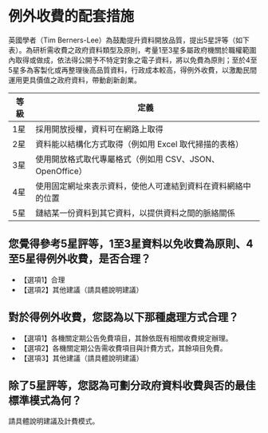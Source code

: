 # 例外收費的配套措施

英國學者（Tim Berners-Lee）為鼓勵提升資料開放品質，提出5星評等（如下表）。為研析需收費之政府資料類型及原則，考量1至3星多屬政府機關於職權範圍內取得或做成，依法得公開予不特定對象之電子資料，將以免費為原則；至於4至5星多為客製化或再整理後高品質資料，行政成本較高，得例外收費，以激勵民間運用更具價值之政府資料，帶動創新創業。

| 等級        | 定義  |
| ------------- | ----- |
| 1星      | 採用開放授權，資料可在網路上取得 |
| 2星      | 資料能以結構化方式取得（例如用 Excel 取代掃描的表格） |
| 3星      | 使用開放格式取代專屬格式（例如用 CSV、JSON、OpenOffice） |
| 4星      | 使用固定網址來表示資料，使他人可連結到資料在資料網絡中的位置 |
| 5星      | 鏈結某一份資料到其它資料，以提供資料之間的脈絡關係 |

## 您覺得參考5星評等，1至3星資料以免收費為原則、4至5星得例外收費，是否合理？

- 【選項1】合理
- 【選項2】其他建議（請具體說明建議）

## 對於得例外收費，您認為以下那種處理方式合理？

- 【選項1】各機關定期公告免費項目，其餘依既有相關收費規定辦理。
- 【選項2】各機關定期公告需收費項目與計費方式，其餘項目免費。
- 【選項3】其他建議（請具體說明建議）

## 除了5星評等，您認為可劃分政府資料收費與否的最佳標準模式為何？

請具體說明建議及計費模式。


